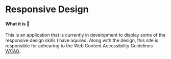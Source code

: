 # Responsive Design

#### What it is 🤙

This is an application that is currently in development to display some of the responsive design skills I have aquired. Along with the design, this site is responsible for adhearing to the Web Content Accessibility Guidelines [WCAG](https://www.w3.org/WAI/standards-guidelines/wcag/).
